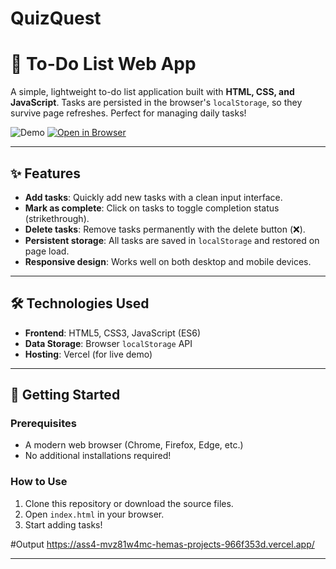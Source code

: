 # QuizQuest
# 📝 To-Do List Web App

A simple, lightweight to-do list application built with **HTML, CSS, and JavaScript**. Tasks are persisted in the browser's `localStorage`, so they survive page refreshes. Perfect for managing daily tasks!

![Demo](https://img.shields.io/badge/Live-Demo-brightgreen) [![Open in Browser](https://img.shields.io/badge/Deployed%20on-Vercel-blue)](https://todo-list-mbhxii7mm-anjulas-projects-0bd794ff.vercel.app)

---

## ✨ Features

- **Add tasks**: Quickly add new tasks with a clean input interface.
- **Mark as complete**: Click on tasks to toggle completion status (strikethrough).
- **Delete tasks**: Remove tasks permanently with the delete button (❌).
- **Persistent storage**: All tasks are saved in `localStorage` and restored on page load.
- **Responsive design**: Works well on both desktop and mobile devices.

---

## 🛠️ Technologies Used

- **Frontend**: HTML5, CSS3, JavaScript (ES6)
- **Data Storage**: Browser `localStorage` API
- **Hosting**: Vercel (for live demo)

---

## 🚀 Getting Started

### Prerequisites
- A modern web browser (Chrome, Firefox, Edge, etc.)
- No additional installations required!

### How to Use
1. Clone this repository or download the source files.
2. Open `index.html` in your browser.
3. Start adding tasks!

#Output
https://ass4-mvz81w4mc-hemas-projects-966f353d.vercel.app/

---


